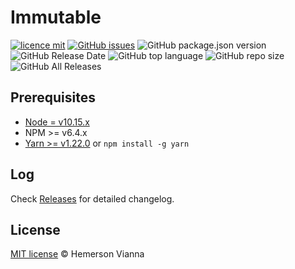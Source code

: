 # Immutable

[![licence mit](https://img.shields.io/badge/license-MIT-blue.svg?style=flat-square)](http://hemersonvianna.mit-license.org/)
[![GitHub issues](https://img.shields.io/github/issues/o2minerva/immutable.svg)](https://github.com/o2minerva/immutable/issues)
![GitHub package.json version](https://img.shields.io/github/package-json/v/o2minerva/immutable.svg)
![GitHub Release Date](https://img.shields.io/github/release-date/o2minerva/immutable.svg)
![GitHub top language](https://img.shields.io/github/languages/top/o2minerva/immutable.svg)
![GitHub repo size](https://img.shields.io/github/repo-size/o2minerva/immutable.svg)
![GitHub All Releases](https://img.shields.io/github/downloads/o2minerva/immutable/total.svg)

## Prerequisites

- [Node = v10.15.x](https://nodejs.org/en/)
- NPM >= v6.4.x
- [Yarn >= v1.22.0](https://yarnpkg.com/en/docs/install#linux-tab) or `npm install -g yarn`

## Log

Check [Releases](https://github.com/o2minerva/immutable/releases) for detailed changelog.

## License

[MIT license](http://hemersonvianna.mit-license.org/) © Hemerson Vianna
